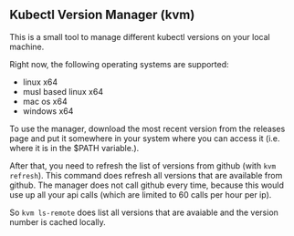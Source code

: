 ## Kubectl Version Manager (kvm)

This is a small tool to manage different kubectl versions on your local machine.

Right now, the following operating systems are supported:

- linux x64
- musl based linux x64
- mac os x64
- windows x64

To use the manager, download the most recent version from the releases page and put it somewhere
in your system where you can access it (i.e. where it is in the \$PATH variable.).

After that, you need to refresh the list of versions from github (with `kvm refresh`). This command does
refresh all versions that are available from github. The manager does not call github every time, because
this would use up all your api calls (which are limited to 60 calls per hour per ip).

So `kvm ls-remote` does list all versions that are avaiable and the version number is cached locally.
